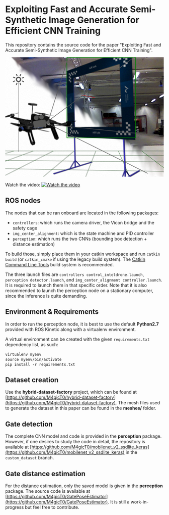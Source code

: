 # Exploiting Fast and Accurate Semi-Synthetic Image Generation for Efficient CNN Training

This repository contains the source code for the paper "Exploiting Fast and
Accurate Semi-Synthetic Image Generation for Efficient CNN Training". 

![Illustration](main_illustration.png)


Watch the video:
[![Watch the video](https://img.youtube.com/vi/U4LolcYm44w/maxresdefault.jpg)](https://youtu.be/T4gJgPNdiH8)

## ROS nodes

The nodes that can be ran onboard are located in the following packages:

- `controllers`: which runs the camera driver, the Vicon bridge and the safety cage
- `img_center_alignment`: which is the state machine and PID controller
- `perception`: which runs the two CNNs (bounding box detection + distance estimation)

To build those, simply place them in your catkin workspace and run `catkin
build` (or `catkin_cmake` if using the legacy build system). The [Catkin
Command Line Tools](https://catkin-tools.readthedocs.io/en/latest/) build
system is recommended.

The three launch files are `controllers control_inteldrone.launch`,
`perception detector.launch`, and `img_center_alignment controller.launch`.
It is required to launch them in that specific order. Note that it is also
recommended to launch the perception node on a stationary computer, since the
inference is quite demanding.

## Environment & Requirements

In order to run the perception node, it is best to use the default
**Python2.7** provided with ROS Kinetic along with a virtualenv environment.

A virtual environment can be created with the given `requirements.txt`
dependency list, as such:

```
virtualenv myenv
source myenv/bin/activate
pip install -r requirements.txt
```

## Dataset creation

Use the **hybrid-dataset-factory** project, which can be found at
[https://github.com/M4gicT0/hybrid-dataset-factory](https://github.com/M4gicT0/hybrid-dataset-factory).
The mesh files used to generate the dataset in this paper can be found in the
**meshes/** folder.

## Gate detection

The complete CNN model and code is provided in the **perception** package.
However, if one desires to study the code in detail, the repository is
available at
[https://github.com/M4gicT0/mobilenet_v2_ssdlite_keras](https://github.com/M4gicT0/mobilenet_v2_ssdlite_keras)
in the `custom_dataset` branch.


## Gate distance estimation

For the distance estimation, only the saved model is given in the
**perception** package. The source code is available at
[https://github.com/M4gicT0/GatePoseEstimator](https://github.com/M4gicT0/GatePoseEstimator).
It is still a work-in-progress but feel free to contribute.
